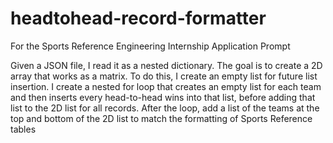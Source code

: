 # headtohead-record-formatter
For the Sports Reference Engineering Internship Application Prompt

Given a JSON file, I read it as a nested dictionary. The goal is to create a 2D array that works as a matrix. 
To do this, I create an empty list for future list insertion.
I create a nested for loop that creates an empty list for each team and then inserts every head-to-head wins into that list, 
before adding that list to the 2D list for all records. 
After the loop, add a list of the teams at the top and bottom of the 2D list to match the formatting of Sports Reference tables
